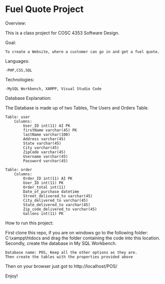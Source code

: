# Fuel Quote Project
Overview:

This is a class project for COSC 4353 Software Design. 

Goal:

 	To create a Website, where a customer can go in and get a fuel quote.

Languages:

	-PHP,CSS,SQL

Technologies:
	
	-MySQL Workbench, XAMPP, Visual Studio Code

Database Explanation:

The Database is made up of two Tables, The Users and Orders Table.

	Table: user
		Columns:
			User_ID int(11) AI PK 
			firstName varchar(45) PK 
			lastName varchar(100) 
			Address varchar(45) 
			State varchar(45) 
			City varchar(45) 
			ZipCode varchar(45) 
			Username varchar(45) 
			Password varchar(45)
			
	Table: order
		Columns:
			Order_ID int(11) AI PK 
			User_ID int(11) PK 
			Order_total int(11) 
			Date_of_purchase datetime 
			Street_delivered_to varchar(45) 
			City_delivered_to varchar(45) 
			State_delivered_to varchar(45) 
			Zip_code_delivered_to varchar(45) 
			Gallons int(11) PK
			
How to run this project:

First clone this repo, if you are on windows go to the following folder: C:\xampp\htdocs and 
drag the folder containing the code into this location. Secondly, create the database in My SQL
Workbench. 

	Database name: POS, Keep all the other options as they are. 
	Then create the tables with the properties provided above
	
Then on your browser just got to 
	http://localhost/POS/
	
Enjoy!
